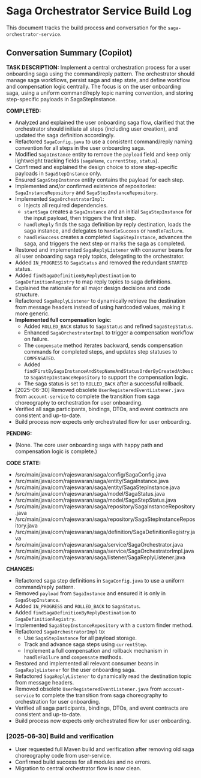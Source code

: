 # Saga Orchestrator Service Build Log

This document tracks the build process and conversation for the `saga-orchestrator-service`.

## Conversation Summary (Copilot)

**TASK DESCRIPTION:**
Implement a central orchestration process for a user onboarding saga using the command/reply pattern. The orchestrator should manage saga workflows, persist saga and step state, and define workflow and compensation logic centrally. The focus is on the user onboarding saga, using a uniform command/reply topic naming convention, and storing step-specific payloads in SagaStepInstance.

**COMPLETED:**
- Analyzed and explained the user onboarding saga flow, clarified that the orchestrator should initiate all steps (including user creation), and updated the saga definition accordingly.
- Refactored `SagaConfig.java` to use a consistent command/reply naming convention for all steps in the user onboarding saga.
- Modified `SagaInstance` entity to remove the `payload` field and keep only lightweight tracking fields (`sagaName`, `currentStep`, `status`).
- Confirmed and explained the design choice to store step-specific payloads in `SagaStepInstance` only.
- Ensured `SagaStepInstance` entity contains the payload for each step.
- Implemented and/or confirmed existence of repositories: `SagaInstanceRepository` and `SagaStepInstanceRepository`.
- Implemented `SagaOrchestratorImpl`:
  - Injects all required dependencies.
  - `startSaga` creates a `SagaInstance` and an initial `SagaStepInstance` for the input payload, then triggers the first step.
  - `handleReply` finds the saga definition by reply destination, loads the saga instance, and delegates to `handleSuccess` or `handleFailure`.
  - `handleSuccess` creates a completed `SagaStepInstance`, advances the saga, and triggers the next step or marks the saga as completed.
- Restored and implemented `SagaReplyListener` with consumer beans for all user onboarding saga reply topics, delegating to the orchestrator.
- Added `IN_PROGRESS` to `SagaStatus` and removed the redundant `STARTED` status.
- Added `findSagaDefinitionByReplyDestination` to `SagaDefinitionRegistry` to map reply topics to saga definitions.
- Explained the rationale for all major design decisions and code structure.
- Refactored `SagaReplyListener` to dynamically retrieve the destination from message headers instead of using hardcoded values, making it more generic.
- **Implemented full compensation logic**:
  - Added `ROLLED_BACK` status to `SagaStatus` and refined `SagaStepStatus`.
  - Enhanced `SagaOrchestratorImpl` to trigger a compensation workflow on failure.
  - The `compensate` method iterates backward, sends compensation commands for completed steps, and updates step statuses to `COMPENSATED`.
  - Added `findFirstBySagaInstanceAndStepNameAndStatusOrderByCreatedAtDesc` to `SagaStepInstanceRepository` to support the compensation logic.
  - The saga status is set to `ROLLED_BACK` after a successful rollback.
- [2025-06-30] Removed obsolete `UserRegisteredEventListener.java` from `account-service` to complete the transition from saga choreography to orchestration for user onboarding.
- Verified all saga participants, bindings, DTOs, and event contracts are consistent and up-to-date.
- Build process now expects only orchestrated flow for user onboarding.

**PENDING:**
- (None. The core user onboarding saga with happy path and compensation logic is complete.)

**CODE STATE:**
- /src/main/java/com/rajeswaran/saga/config/SagaConfig.java
- /src/main/java/com/rajeswaran/saga/entity/SagaInstance.java
- /src/main/java/com/rajeswaran/saga/entity/SagaStepInstance.java
- /src/main/java/com/rajeswaran/saga/model/SagaStatus.java
- /src/main/java/com/rajeswaran/saga/model/SagaStepStatus.java
- /src/main/java/com/rajeswaran/saga/repository/SagaInstanceRepository.java
- /src/main/java/com/rajeswaran/saga/repository/SagaStepInstanceRepository.java
- /src/main/java/com/rajeswaran/saga/definition/SagaDefinitionRegistry.java
- /src/main/java/com/rajeswaran/saga/service/SagaOrchestrator.java
- /src/main/java/com/rajeswaran/saga/service/SagaOrchestratorImpl.java
- /src/main/java/com/rajeswaran/saga/listener/SagaReplyListener.java

**CHANGES:**
- Refactored saga step definitions in `SagaConfig.java` to use a uniform command/reply pattern.
- Removed `payload` from `SagaInstance` and ensured it is only in `SagaStepInstance`.
- Added `IN_PROGRESS` and `ROLLED_BACK` to `SagaStatus`.
- Added `findSagaDefinitionByReplyDestination` to `SagaDefinitionRegistry`.
- Implemented `SagaStepInstanceRepository` with a custom finder method.
- Refactored `SagaOrchestratorImpl` to:
  - Use `SagaStepInstance` for all payload storage.
  - Track and advance saga steps using `currentStep`.
  - Implement a full compensation and rollback mechanism in `handleFailure` and `compensate` methods.
- Restored and implemented all relevant consumer beans in `SagaReplyListener` for the user onboarding saga.
- Refactored `SagaReplyListener` to dynamically read the destination topic from message headers.
- Removed obsolete `UserRegisteredEventListener.java` from `account-service` to complete the transition from saga choreography to orchestration for user onboarding.
- Verified all saga participants, bindings, DTOs, and event contracts are consistent and up-to-date.
- Build process now expects only orchestrated flow for user onboarding.

### [2025-06-30] Build and verification
- User requested full Maven build and verification after removing old saga choreography code from user-service.
- Confirmed build success for all modules and no errors.
- Migration to central orchestrator flow is now clean.
